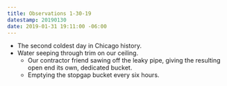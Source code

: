```yaml
---
title: Observations 1-30-19
datestamp: 20190130
date: 2019-01-31 19:11:00 -06:00
---
```


- The second coldest day in Chicago history.
- Water seeping through trim on our ceiling.
	- Our contractor friend sawing off the leaky pipe, giving the resulting open end its own, dedicated bucket.
	- Emptying the stopgap bucket every six hours.
